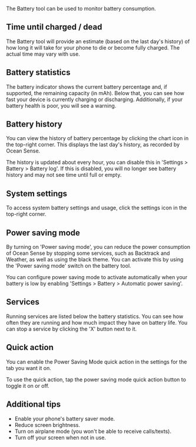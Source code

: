 The Battery tool can be used to monitor battery consumption.

## Time until charged / dead
The Battery tool will provide an estimate (based on the last day's history) of how long it will take for your phone to die or become fully charged. The actual time may vary with use.

## Battery statistics
The battery indicator shows the current battery percentage and, if supported, the remaining capacity (in mAh). Below that, you can see how fast your device is currently charging or discharging. Additionally, if your battery health is poor, you will see a warning.

## Battery history
You can view the history of battery percentage by clicking the chart icon in the top-right corner. This displays the last day's history, as recorded by Ocean Sense.

The history is updated about every hour, you can disable this in 'Settings > Battery > Battery log'. If this is disabled, you will no longer see battery history and may not see time until full or empty.

## System settings
To access system battery settings and usage, click the settings icon in the top-right corner.

## Power saving mode
By turning on 'Power saving mode', you can reduce the power consumption of Ocean Sense by stopping some services, such as Backtrack and Weather, as well as using the black theme. You can activate this by using the 'Power saving mode' switch on the battery tool.

You can configure power saving mode to activate automatically when your battery is low by enabling 'Settings > Battery > Automatic power saving'.

## Services
Running services are listed below the battery statistics. You can see how often they are running and how much impact they have on battery life. You can stop a service by clicking the 'X' button next to it.

## Quick action
You can enable the Power Saving Mode quick action in the settings for the tab you want it on.

To use the quick action, tap the power saving mode quick action button to toggle it on or off.

## Additional tips
- Enable your phone's battery saver mode.
- Reduce screen brightness.
- Turn on airplane mode (you won't be able to receive calls/texts).
- Turn off your screen when not in use.
